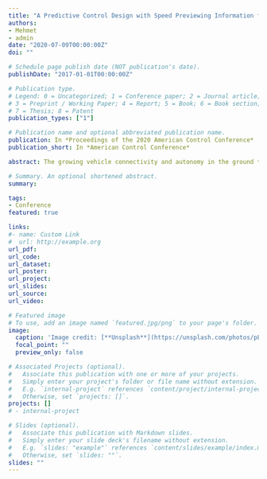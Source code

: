 ```yaml
---
title: "A Predictive Control Design with Speed Previewing Information for Vehicle Fuel Efficiency Improvement"
authors:
- Mehmet
- admin
date: "2020-07-09T00:00:00Z"
doi: ""

# Schedule page publish date (NOT publication's date).
publishDate: "2017-01-01T00:00:00Z"

# Publication type.
# Legend: 0 = Uncategorized; 1 = Conference paper; 2 = Journal article;
# 3 = Preprint / Working Paper; 4 = Report; 5 = Book; 6 = Book section;
# 7 = Thesis; 8 = Patent
publication_types: ["1"]

# Publication name and optional abbreviated publication name.
publication: In *Proceedings of the 2020 American Control Conference*
publication_short: In *American Control Conference*

abstract: The growing vehicle connectivity and autonomy in the ground transportation system are not only able to improve traffic safety but also fuel efficiency. This paper proposes a receding-horizon optimization-based nonlinear model predictive control (NMPC) algorithm to achieve fuel-saving speed planning for connected vehicles. The NMPC method solves for the fuel-optimal speed profile of connected vehicles considering a short speed preview of the preceding vehicle. By utilizing such previewing information through vehicle connectivity, the fuel consumption of the connected vehicles is reduced by avoiding unnecessary braking and acceleration, particularly in transient operating conditions. In order to analyze the effectiveness of NMPC design, dynamic programming (DP) method is adopted as a benchmark algorithm where the full speed preview of the preceding vehicle is known. The performances of NMPC and DP designs in driving behavior and fuel economy are quantitatively explored and compared under several standard driving cycles. Results show a promising improvement of the performance by adopting the proposed design and reveal the potential fuel benefits brought by vehicle connectivity and autonomy.

# Summary. An optional shortened abstract.
summary:

tags:
- Conference
featured: true

links:
#- name: Custom Link
#  url: http://example.org
url_pdf:
url_code:
url_dataset:
url_poster:
url_project:
url_slides:
url_source:
url_video:

# Featured image
# To use, add an image named `featured.jpg/png` to your page's folder.
image:
  caption: 'Image credit: [**Unsplash**](https://unsplash.com/photos/pLCdAaMFLTE)'
  focal_point: ""
  preview_only: false

# Associated Projects (optional).
#   Associate this publication with one or more of your projects.
#   Simply enter your project's folder or file name without extension.
#   E.g. `internal-project` references `content/project/internal-project/index.md`.
#   Otherwise, set `projects: []`.
projects: []
# - internal-project

# Slides (optional).
#   Associate this publication with Markdown slides.
#   Simply enter your slide deck's filename without extension.
#   E.g. `slides: "example"` references `content/slides/example/index.md`.
#   Otherwise, set `slides: ""`.
slides: ""
---
```

